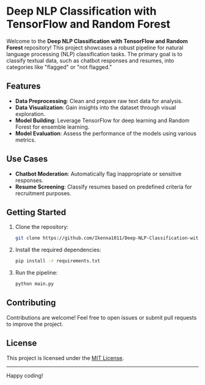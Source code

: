 # Deep NLP Classification with TensorFlow and Random Forest

Welcome to the **Deep NLP Classification with TensorFlow and Random Forest** repository! This project showcases a robust pipeline for natural language processing (NLP) classification tasks. The primary goal is to classify textual data, such as chatbot responses and resumes, into categories like "flagged" or "not flagged."

## Features

- **Data Preprocessing**: Clean and prepare raw text data for analysis.
- **Data Visualization**: Gain insights into the dataset through visual exploration.
- **Model Building**: Leverage TensorFlow for deep learning and Random Forest for ensemble learning.
- **Model Evaluation**: Assess the performance of the models using various metrics.

## Use Cases

- **Chatbot Moderation**: Automatically flag inappropriate or sensitive responses.
- **Resume Screening**: Classify resumes based on predefined criteria for recruitment purposes.

## Getting Started

1. Clone the repository:
   ```bash
   git clone https://github.com/Ikenna1011/Deep-NLP-Classification-with-TensorFlow-and-Random-Forest.git/
   ```
2. Install the required dependencies:
   ```bash
   pip install -r requirements.txt
   ```
3. Run the pipeline:
   ```bash
   python main.py
   ```

## Contributing

Contributions are welcome! Feel free to open issues or submit pull requests to improve the project.

## License

This project is licensed under the [MIT License](LICENSE).

---

Happy coding!
